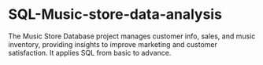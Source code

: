 # SQL-Music-store-data-analysis
The Music Store Database project manages customer info, sales, and music inventory, providing insights to improve marketing and customer satisfaction. It applies SQL from basic to advance.
